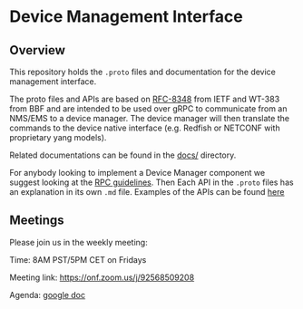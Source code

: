 # Device Management Interface
## Overview
This repository holds the `.proto` files and documentation for the device management interface.

The proto files and APIs are based on [RFC-8348](https://tools.ietf.org/html/rfc8348) from IETF and WT-383 from BBF
and are intended to be used over gRPC to communicate from an NMS/EMS to a device manager.
The device manager will then translate the commands to the device native interface (e.g. Redfish or NETCONF with
proprietary yang models).

Related documentations can be found in the [docs/](./docs) directory.

For anybody looking to implement a Device Manager component we suggest looking at the [RPC guidelines](docs/RpcGuidelines.md).
Then Each API in the `.proto` files has an explanation in its own `.md` file. Examples of the APIs can be found [here](docs/Examples.md)

## Meetings

Please join us in the weekly meeting:

Time: 8AM PST/5PM CET on Fridays

Meeting link: https://onf.zoom.us/j/92568509208

Agenda: [google doc](https://docs.google.com/document/d/16CIUUWGfYv9UGT4LxXuHHDvu1q9J4PYowlpijqL27F4/edit?usp=sharing)
